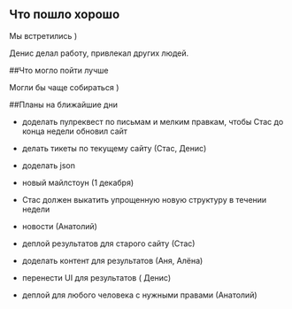 ## Что пошло хорошо

Мы встретились )

Денис делал работу, привлекал других людей.

##Что могло пойти лучше

Могли бы чаще собираться )

##Планы на ближайшие дни
* доделать пулреквест по письмам и мелким правкам, чтобы Стас до конца недели обновил сайт
* делать тикеты по текущему сайту (Стас, Денис)

* доделать json 

* новый майлстоун (1 декабря)
 * Стас должен выкатить упрощенную новую структуру в течении недели
 * новости (Анатолий)
 * деплой результатов для старого сайту (Стас)
 * доделать контент для результатов (Аня, Алёна)
 * перенести UI для результатов ( Денис)
 * деплой для любого человека с нужными правами (Анатолий)


